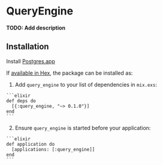 # QueryEngine

**TODO: Add description**

## Installation

Install [Postgres.app](http://postgresapp.com/)

If [available in Hex](https://hex.pm/docs/publish), the package can be installed as:

  1. Add `query_engine` to your list of dependencies in `mix.exs`:

    ```elixir
    def deps do
      [{:query_engine, "~> 0.1.0"}]
    end
    ```

  2. Ensure `query_engine` is started before your application:

    ```elixir
    def application do
      [applications: [:query_engine]]
    end
    ```


